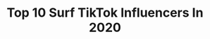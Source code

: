 ---
title: Top 10 Surf TikTok Influencers In 2020
description: >-
  Find top surf TikTok influencers in 2020. Most popular hashtags: #friends #johnb #duet #corona.
platform: TikTok
profiles:
  - username: "kai.samuel"
    fullname: >-
      kai.samuel
    location: "United States"
    followers: 42427
    engagement: 2395
    commentsToLikes: 0.031170
    id: ck933otchoyk00j78brpxrbta
    verified: false
    hashtags: "#surferboys, #oooo, #shower, #duet"
  - username: "surfaceldn"
    fullname: >-
      Sur Face 
    location: "United Kingdom"
    followers: 5146623
    engagement: 1847
    commentsToLikes: 0.024915
    id: ck94k3gzqtjzk0j78sf0c20t5
    verified: true
    hashtags: "#kracie, #orbeez, #snake, #winner"
  - username: "psycho.wiener"
    fullname: >-
      riley :)
    location: "United States"
    followers: 60497
    engagement: 2459
    commentsToLikes: 0.063545
    id: ck8oui9w2pog70j78uoyqyefj
    verified: false
    hashtags: "#debbyryan, #stop, #stonerboys, #girls"
  - username: "itscamcasey"
    fullname: >-
      Cam Casey
    location: "United States"
    followers: 3536027
    engagement: 1505
    commentsToLikes: 0.026386
    id: ck80oquqtjd3f0j788d71y5q5
    verified: true
    hashtags: "#bangenergy, #alright, #inthehouseparty, #housepartypartner"
  - username: "robkellysurf"
    fullname: >-
      Rob Kelly
    location: "United States"
    followers: 22801
    engagement: 1152
    commentsToLikes: 0.071642
    id: ck8khjn9fn3ff0j78vi378hue
    verified: false
    hashtags: "#wildwood, #wildwoodnj, #eastcoast, #travelthrowback"
  - username: "cruzdinofa"
    fullname: >-
      Cruz
    location: "United States"
    followers: 17742
    engagement: 2468
    commentsToLikes: 0.047945
    id: ck8kl83802rke0j784bu9ckfu
    verified: false
    hashtags: "#shareothercancel, #stickit, #slipandslide, #shiny"
  - username: "endersendd"
    fullname: >-
      Ender✨
    location: "United States"
    followers: 25483
    engagement: 2976
    commentsToLikes: 0.017766
    id: ckai03tel63i30i78kngkviy9
    verified: false
    hashtags: "#manga, #haikyuuart, #katsukibakugou, #akaashikeiji"
  - username: "jewelians"
    fullname: >-
      julian 👑
    location: "United States"
    followers: 29455
    engagement: 2637
    commentsToLikes: 0.016122
    id: ck9glf42ho56y0j783j8t5szm
    verified: false
    hashtags: "#raymond, #scarlionking, #mattishida, #scarabia"
  - username: "oceanna_"
    fullname: >-
      oceanna
    location: "United States"
    followers: 10785
    engagement: 869
    commentsToLikes: 0.080186
    id: ck9r4iqkfv8vg0j78c95l8nz6
    verified: false
    hashtags: "#mikemeyers, #piracy, #johnnydepp, #disneycosplay"
  - username: "fastmetabolisminrb"
    fullname: >-
      James_incognito
    location: "United States"
    followers: 30434
    engagement: 598
    commentsToLikes: 0.052527
    id: cka0rf7g5gppm0i782e4nlrr2
    verified: false
    hashtags: "#future, #surf"
---